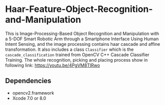 # Haar-Feature-Object-Recognition-and-Manipulation
This is Image-Processing-Based Object Recognition and Manipulation with a 5-DOF Smart Robotic Arm through a Smartphone Interface Using Human Intent Sensing, and the image processing contains haar cascade and affine transformation.
It also includes a class `Classifier` which is the `cascade_classification` trained from OpenCV C++ Cascade Classifier Training.
The whole recognition, picking and placing process show in following link:
https://youtu.be/4PgVM8TIRwo  

## Dependencies

* opencv2.framework
* Xcode 7.0 or 8.0 
